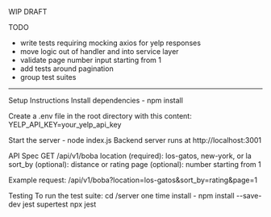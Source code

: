 WIP DRAFT 

TODO 
- write tests requiring mocking axios for yelp responses 
- move logic out of handler and into service layer 
- validate page number input starting from 1 
- add tests around pagination
- group test suites 
---

Setup Instructions
Install dependencies - npm install

Create a .env file in the root directory with this content:
YELP_API_KEY=your_yelp_api_key

Start the server - node index.js
Backend server runs at http://localhost:3001

API Spec
GET /api/v1/boba
location (required): los-gatos, new-york, or la
sort_by (optional): distance or rating
page (optional): number starting from 1

Example request: /api/v1/boba?location=los-gatos&sort_by=rating&page=1

Testing
To run the test suite:
cd /server
one time install - npm install --save-dev jest supertest
npx jest